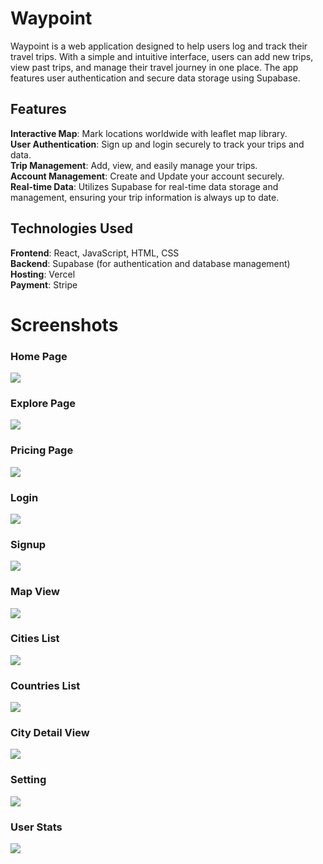 <h1> Waypoint </h1>

Waypoint is a web application designed to help users log and track their travel trips. With a simple and intuitive interface, users can add new trips, view past trips, and manage their travel journey in one place. The app features user authentication and secure data storage using Supabase.

<h2>Features</h2>
<b>Interactive Map</b>: Mark locations worldwide with leaflet map library. </br>
<b>User Authentication</b>: Sign up and login securely to track your trips and data. </br>
<b>Trip Management</b>: Add, view, and easily manage your trips.</br>
<b>Account Management</b>: Create and Update your account securely.</br>
<b>Real-time Data</b>: Utilizes Supabase for real-time data storage and management, ensuring your trip information is always up to date.</br>

<h2>Technologies Used</h2>
<b>Frontend</b>: React, JavaScript, HTML, CSS </br>
<b>Backend</b>: Supabase (for authentication and database management) </br>
<b>Hosting</b>: Vercel </br>
<b>Payment</b>: Stripe </br>


<h1>Screenshots</h1>

<h3>Home Page</h3>
<img src="./assets/Home.png" />

<h3>Explore Page</h3>
<img src="./assets/Explore.png" />

<h3>Pricing Page</h3>
<img src="./assets/Pricing.png" />

<h3>Login</h3>
<img src="./assets/Login.png" />

<h3>Signup</h3>
<img src="./assets/Signup.png" />

<h3>Map View</h3>
<img src="./assets/Map.png" />

<h3>Cities List</h3>
<img src="./assets/Cities.png" />

<h3>Countries List</h3>
<img src="./assets/Countries.png" />

<h3>City Detail View</h3>
<img src="./assets/City Detail.png" />

<h3>Setting</h3>
<img src="./assets/Setting.png" />

<h3>User Stats</h3>
<img src="./assets/Personal Stat.png" />

